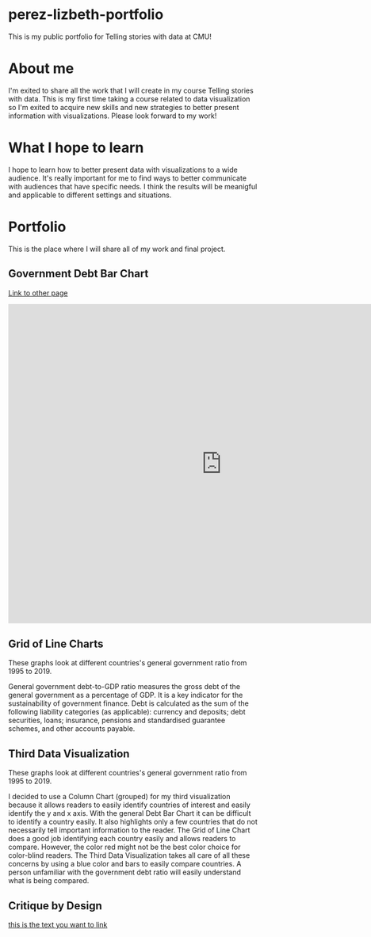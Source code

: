 # perez-lizbeth-portfolio
This is my public portfolio for Telling stories with data at CMU! 

# About me 
I'm exited to share all the work that I will create in my course Telling stories with data. This is my first time taking a course related to data visualization so I'm exited to acquire new skills and new strategies to better present information with visualizations. Please look forward to my work!  

# What I hope to learn 
I hope to learn how to better present data with visualizations to a wide audience. It's really important for me to find ways to better communicate with audiences that have specific needs. I think the results will be meanigful and applicable to different settings and situations. 

# Portfolio
This is the place where I will share all of my work and final project. 

## Government Debt Bar Chart

[Link to other page](/dataviz2.md)

<iframe src="https://data.oecd.org/chart/6BhT" width="860" height="645" style="border: 0" mozallowfullscreen="true" webkitallowfullscreen="true" allowfullscreen="true"><a href="https://data.oecd.org/chart/6BhT" target="_blank">OECD Chart: General government debt, Total, % of GDP, Annual, 2020</a></iframe>

## Grid of Line Charts

These graphs look at different countries's general government ratio from 1995 to 2019.

General government debt-to-GDP ratio measures the gross debt of the general government as a percentage of GDP. 
It is a key indicator for the sustainability of government finance. 
Debt is calculated as the sum of the following liability categories (as applicable): currency and deposits; debt securities, loans; insurance, pensions and standardised guarantee schemes, and other accounts payable. 

<div class="flourish-embed flourish-chart" data-src="visualisation/8567894"><script src="https://public.flourish.studio/resources/embed.js"></script></div>

## Third Data Visualization

These graphs look at different countries's general government ratio from 1995 to 2019.

I decided to use a Column Chart (grouped) for my third visualization because it allows readers to easily identify countries of interest and easily identify the y and x axis. With the general Debt Bar Chart it can be difficult to identify a country easily. It also highlights only a few countries that do not necessarily tell important information to the reader. The Grid of Line Chart does a good job identifying each country easily and allows readers to compare. However, the color red might not be the best color choice for color-blind readers. The Third Data Visualization takes all care of all these concerns by using a blue color and bars to easily compare countries. A person unfamiliar with the government debt ratio will easily understand what is being compared. 

<div class="flourish-embed flourish-chart" data-src="visualisation/8568063"><script src="https://public.flourish.studio/resources/embed.js"></script></div>

## Critique by Design
[this is the text you want to link](Assigment3&4)  
